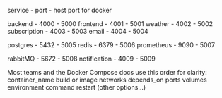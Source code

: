 service - port - host port for docker

backend      - 4000 - 5000
frontend     - 4001 - 5001
weather      - 4002 - 5002
subscription - 4003 - 5003
email        - 4004 - 5004

postgres     - 5432 - 5005
redis        - 6379 - 5006
prometheus   - 9090 - 5007

rabbitMQ     - 5672 - 5008
notification - 4009 - 5009



Most teams and the Docker Compose docs use this order for clarity:
container_name
build or image
networks
depends_on
ports
volumes
environment
command
restart
(other options...)